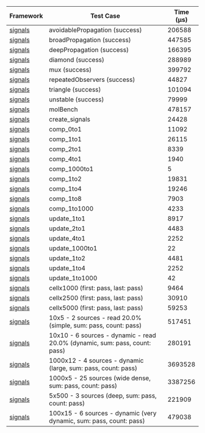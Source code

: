 | Framework | Test Case | Time (μs) |
| --- | --- | --- |
| [signals](https://github.com/rodydavis/signals.dart) | avoidablePropagation (success) | 206588 |
| [signals](https://github.com/rodydavis/signals.dart) | broadPropagation (success) | 447585 |
| [signals](https://github.com/rodydavis/signals.dart) | deepPropagation (success) | 166395 |
| [signals](https://github.com/rodydavis/signals.dart) | diamond (success) | 288989 |
| [signals](https://github.com/rodydavis/signals.dart) | mux (success) | 399792 |
| [signals](https://github.com/rodydavis/signals.dart) | repeatedObservers (success) | 44827 |
| [signals](https://github.com/rodydavis/signals.dart) | triangle (success) | 101094 |
| [signals](https://github.com/rodydavis/signals.dart) | unstable (success) | 79999 |
| [signals](https://github.com/rodydavis/signals.dart) | molBench | 478157 |
| [signals](https://github.com/rodydavis/signals.dart) | create_signals | 24428 |
| [signals](https://github.com/rodydavis/signals.dart) | comp_0to1 | 11092 |
| [signals](https://github.com/rodydavis/signals.dart) | comp_1to1 | 26115 |
| [signals](https://github.com/rodydavis/signals.dart) | comp_2to1 | 8339 |
| [signals](https://github.com/rodydavis/signals.dart) | comp_4to1 | 1940 |
| [signals](https://github.com/rodydavis/signals.dart) | comp_1000to1 | 5 |
| [signals](https://github.com/rodydavis/signals.dart) | comp_1to2 | 19831 |
| [signals](https://github.com/rodydavis/signals.dart) | comp_1to4 | 19246 |
| [signals](https://github.com/rodydavis/signals.dart) | comp_1to8 | 7903 |
| [signals](https://github.com/rodydavis/signals.dart) | comp_1to1000 | 4233 |
| [signals](https://github.com/rodydavis/signals.dart) | update_1to1 | 8917 |
| [signals](https://github.com/rodydavis/signals.dart) | update_2to1 | 4483 |
| [signals](https://github.com/rodydavis/signals.dart) | update_4to1 | 2252 |
| [signals](https://github.com/rodydavis/signals.dart) | update_1000to1 | 22 |
| [signals](https://github.com/rodydavis/signals.dart) | update_1to2 | 4481 |
| [signals](https://github.com/rodydavis/signals.dart) | update_1to4 | 2252 |
| [signals](https://github.com/rodydavis/signals.dart) | update_1to1000 | 42 |
| [signals](https://github.com/rodydavis/signals.dart) | cellx1000 (first: pass, last: pass) | 9464 |
| [signals](https://github.com/rodydavis/signals.dart) | cellx2500 (first: pass, last: pass) | 30910 |
| [signals](https://github.com/rodydavis/signals.dart) | cellx5000 (first: pass, last: pass) | 59253 |
| [signals](https://github.com/rodydavis/signals.dart) | 10x5 - 2 sources - read 20.0% (simple, sum: pass, count: pass) | 517451 |
| [signals](https://github.com/rodydavis/signals.dart) | 10x10 - 6 sources - dynamic - read 20.0% (dynamic, sum: pass, count: pass) | 280191 |
| [signals](https://github.com/rodydavis/signals.dart) | 1000x12 - 4 sources - dynamic (large, sum: pass, count: pass) | 3693528 |
| [signals](https://github.com/rodydavis/signals.dart) | 1000x5 - 25 sources (wide dense, sum: pass, count: pass) | 3387256 |
| [signals](https://github.com/rodydavis/signals.dart) | 5x500 - 3 sources (deep, sum: pass, count: pass) | 221909 |
| [signals](https://github.com/rodydavis/signals.dart) | 100x15 - 6 sources - dynamic (very dynamic, sum: pass, count: pass) | 479038 |
